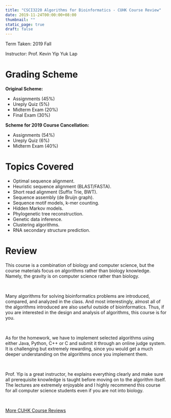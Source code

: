 ```yaml
---
title: "CSCI3220 Algorithms for Bioinformatics - CUHK Course Review"
date: 2019-11-24T00:00:00+08:00
thumbnail: ""
static_page: true
draft: false
---
```


Term Taken: 2019 Fall

Instructor: Prof. Kevin Yip Yuk Lap

# Grading Scheme
**Original Scheme:**

* Assignments (45%)
* Ureply Quiz (5%)
* Midterm Exam (20%)
* Final Exam (30%)

**Scheme for 2019 Course Cancellation:**

* Assignments (54%)
* Ureply Quiz (6%)
* Midterm Exam (40%)

# Topics Covered
* Optimal sequence alignment.
* Heuristic sequence alignment (BLAST/FASTA).
* Short read alignment (Suffix Trie, BWT).
* Sequence assembly (de Bruijn graph).
* Sequence motif models, k-mer counting.
* Hidden Markov models.
* Phylogenetic tree reconstruction.
* Genetic data inference.
* Clustering algorithms.
* RNA secondary structure prediction.

# Review
This course is a combination of biology and computer science, but the course materials focus on algorithms rather than biology knowledge. Namely, the gravity is on computer science rather than biology.

<br />

Many algorithms for solving bioinformatics problems are introduced, compared, and analyzed in the class. And most interestingly, almost all of the algorithms introduced are also useful outside of bioinformatics. Thus, if you are interested in the design and analysis of algorithms, this course is for you.

<br />

As for the homework, we have to implement selected algorithms using either Java, Python, C++ or C and submit it through an online judge system. It is challenging but extremely rewarding, since you would get a much deeper understanding on the algorithms once you implement them.

<br />

Prof. Yip is a great instructor, he explains everything clearly and make sure all prerequisite knowledge is taught before moving on to the algorithm itself. The lectures are extremely enjoyable and I highly recommend this course for all computer science students even if you are not into biology.

<br />

[More CUHK Course Reviews](/course-review)